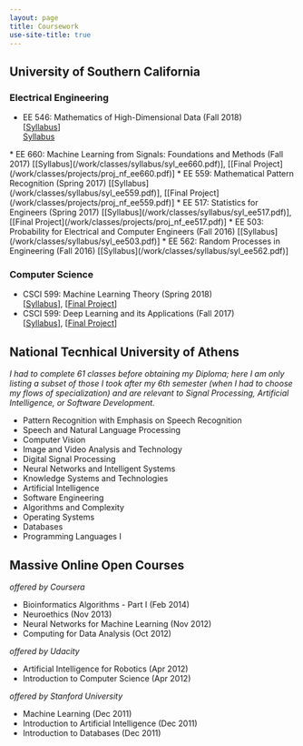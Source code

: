 ```yaml
---
layout: page
title: Coursework
use-site-title: true
---
```


<script type="text/javascript">
function showOrHide() 
{
    var div = document.getElementById("showorhide");
    if (div.style.display == "block") 
    {
        div.style.display = "none";
    }
    else 
    {
        div.style.display = "block";
    }
}
</script>

## University of Southern California
### Electrical Engineering
* EE 546: Mathematics of High-Dimensional Data (Fall 2018)  
[[Syllabus](/work/classes/syllabus/syl_ee546.pdf)]  
<a href="javascript:showOrHide();">Syllabus</a>  
<div style="display:none" markdown="1" id="showorhide">
* We did some stuff
</div>
* EE 660: Machine Learning from Signals: Foundations and Methods (Fall 2017)  
[[Syllabus](/work/classes/syllabus/syl_ee660.pdf)], [[Final Project](/work/classes/projects/proj_nf_ee660.pdf)]
* EE 559: Mathematical Pattern Recognition (Spring 2017)  
[[Syllabus](/work/classes/syllabus/syl_ee559.pdf)], [[Final Project](/work/classes/projects/proj_nf_ee559.pdf)]
* EE 517: Statistics for Engineers (Spring 2017)  
[[Syllabus](/work/classes/syllabus/syl_ee517.pdf)], [[Final Project](/work/classes/projects/proj_nf_ee517.pdf)] 
* EE 503: Probability for Electrical and Computer Engineers (Fall 2016)  
[[Syllabus](/work/classes/syllabus/syl_ee503.pdf)]
* EE 562: Random Processes in Engineering (Fall 2016)  
[[Syllabus](/work/classes/syllabus/syl_ee562.pdf)]  

### Computer Science
* CSCI 599: Machine Learning Theory (Spring 2018)  
[[Syllabus](http://www.iliasdiakonikolas.org/teaching/Spring18/CSCI599.html)], [[Final Project](/work/classes/projects/proj_nf_csci599b.pdf)]
* CSCI 599: Deep Learning and its Applications (Fall 2017)  
[[Syllabus](/work/classes/syllabus/syl_ee599.pdf)], [[Final Project](https://nikosfl.github.io/sc-scd/)] 

## National Tecnhical University of Athens
*I had to complete 61 classes before obtaining my Diploma; here I am only listing a subset of those I took after my 6th semester (when I had to choose my flows of specialization) and are relevant to Signal Processing, Artificial Intelligence, or Software Development.* 
* Pattern Recognition with Emphasis on Speech Recognition 
* Speech and Natural Language Processing 
* Computer Vision 
* Image and Video Analysis and Technology
* Digital Signal Processing
* Neural Networks and Intelligent Systems 
* Knowledge Systems and Technologies 
* Artificial Intelligence  
* Software Engineering 
* Algorithms and Complexity
* Operating Systems 
* Databases 
* Programming Languages I
<!-- * Physiological Systems Modeling, Simulation, and Control * Optimization Techniques and Control Applications * Graph Theory -->
<!-- * Applied Mathematics - Calculus of Variations * Biomedical Technology Laboratory * Electromagnetic Compatibility -->
<!-- * Mathematical Logic for Computer Science * Control Systems Design -->

## Massive Online Open Courses
*offered by Coursera*
* Bioinformatics Algorithms - Part I (Feb 2014)
* Neuroethics (Nov 2013)
* Neural Networks for Machine Learning (Nov 2012)
* Computing for Data Analysis (Oct 2012)  

*offered by Udacity*
* Artificial Intelligence for Robotics (Apr 2012)
* Introduction to Computer Science (Apr 2012)  

*offered by Stanford University*
* Machine Learning (Dec 2011)  
* Introduction to Artificial Intelligence (Dec 2011) 
* Introduction to Databases (Dec 2011) 
